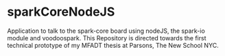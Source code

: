 sparkCoreNodeJS
===============

Application to talk to the spark-core board using nodeJS, the spark-io module and voodoospark. This Repository is directed towards the first technical prototype of my MFADT thesis at Parsons, The New School NYC.
